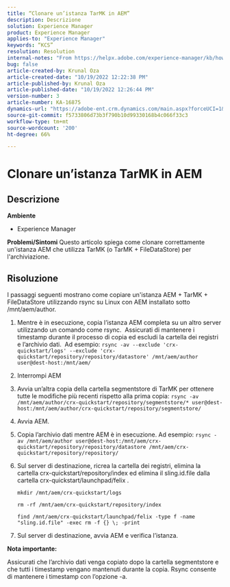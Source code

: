 ```yaml
---
title: “Clonare un’istanza TarMK in AEM”
description: Descrizione
solution: Experience Manager
product: Experience Manager
applies-to: "Experience Manager"
keywords: “KCS”
resolution: Resolution
internal-notes: "From https://helpx.adobe.com/experience-manager/kb/how-to-clone-an-AEM-TarMK-instance-AEM.html"
bug: false
article-created-by: Krunal Oza
article-created-date: "10/19/2022 12:22:38 PM"
article-published-by: Krunal Oza
article-published-date: "10/19/2022 12:26:44 PM"
version-number: 3
article-number: KA-16875
dynamics-url: "https://adobe-ent.crm.dynamics.com/main.aspx?forceUCI=1&pagetype=entityrecord&etn=knowledgearticle&id=708341b2-a84f-ed11-bba2-00224808679b"
source-git-commit: f5733806d73b3f790b10d99330168b4c066f33c3
workflow-type: tm+mt
source-wordcount: '200'
ht-degree: 66%

---
```


# Clonare un’istanza TarMK in AEM

## Descrizione

<b>Ambiente</b>
- Experience Manager



<b>Problemi/Sintomi</b>
Questo articolo spiega come clonare correttamente un&#39;istanza AEM che utilizza TarMK (o TarMK + FileDataStore) per l&#39;archiviazione.


## Risoluzione


I passaggi seguenti mostrano come copiare un&#39;istanza AEM + TarMK + FileDataStore utilizzando rsync su Linux con AEM installato sotto /mnt/aem/author.

1. Mentre è in esecuzione, copia l’istanza AEM completa su un altro server utilizzando un comando come rsync.  Assicurati di mantenere i timestamp durante il processo di copia ed escludi la cartella dei registri e l’archivio dati.  Ad esempio: `rsync -av --exclude 'crx-quickstart/logs' --exclude 'crx-quickstart/repository/repository/datastore' /mnt/aem/author user@dest-host:/mnt/aem/`
2. Interrompi AEM
3. Avvia un’altra copia della cartella segmentstore di TarMK per ottenere tutte le modifiche più recenti rispetto alla prima copia: `rsync -av /mnt/aem/author/crx-quickstart/repository/segmentstore/* user@dest-host:/mnt/aem/author/crx-quickstart/repository/segmentstore/`
4. Avvia AEM.
5. Copia l’archivio dati mentre AEM è in esecuzione. Ad esempio: `rsync -av /mnt/aem/author user@dest-host:/mnt/aem/crx-quickstart/repository/repository/datastore /mnt/aem/crx-quickstart/repository/repository/`
6. Sul server di destinazione, ricrea la cartella dei registri, elimina la cartella crx-quickstart/repository/index ed elimina il sling.id.file dalla cartella crx-quickstart/launchpad/felix .

   `mkdir /mnt/aem/crx-quickstart/logs`

   `rm -rf /mnt/aem/crx-quickstart/repository/index`

   `find /mnt/aem/crx-quickstart/launchpad/felix -type f -name "sling.id.file" -exec rm -f {} \; -print`
7. Sul server di destinazione, avvia AEM e verifica l’istanza.


<b>Nota importante:</b>

Assicurati che l’archivio dati venga copiato dopo la cartella segmentstore e che tutti i timestamp vengano mantenuti durante la copia. Rsync consente di mantenere i timestamp con l’opzione -a.
